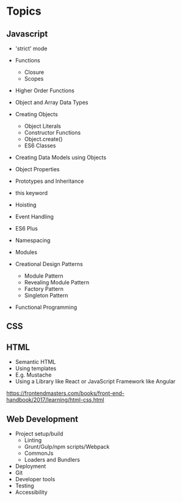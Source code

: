 # Topics  

## Javascript

* 'strict' mode

* Functions  
  * Closure  
  * Scopes  

* Higher Order Functions  

* Object and Array Data Types  

* Creating Objects
  * Object Literals  
  * Constructor Functions  
  * Object.create()  
  * ES6 Classes  

* Creating Data Models using Objects 
 
* Object Properties
 
* Prototypes and Inheritance
 
* this keyword 
 
* Hoisting
 
* Event Handling

* ES6 Plus

* Namespacing

* Modules 

* Creational Design Patterns
  * Module Pattern  
  * Revealing Module Pattern  
  * Factory Pattern  
  * Singleton Pattern  
  
* Functional Programming

## CSS  

## HTML  
 * Semantic HTML
 * Using templates
  * E.g. Mustache
 * Using a Library like React or JavaScript Framework like Angular
  
  https://frontendmasters.com/books/front-end-handbook/2017/learning/html-css.html
  
## Web Development  

* Project setup/build
  * Linting
  * Grunt/Gulp/npm scripts/Webpack
  * CommonJs
  * Loaders and Bundlers
* Deployment
* Git 
* Developer tools
* Testing
* Accessibility 
